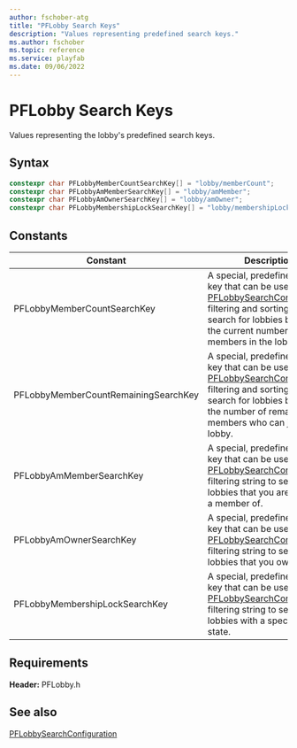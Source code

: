 ```yaml
---
author: fschober-atg
title: "PFLobby Search Keys"
description: "Values representing predefined search keys."
ms.author: fschober
ms.topic: reference
ms.service: playfab
ms.date: 09/06/2022
---
```


# PFLobby Search Keys

Values representing the lobby's predefined search keys.

## Syntax
  
```cpp
constexpr char PFLobbyMemberCountSearchKey[] = "lobby/memberCount";
constexpr char PFLobbyAmMemberSearchKey[] = "lobby/amMember";
constexpr char PFLobbyAmOwnerSearchKey[] = "lobby/amOwner";
constexpr char PFLobbyMembershipLockSearchKey[] = "lobby/membershipLock";
```
  
## Constants
  
| Constant | Description | Example |
| --- | --- | --- |
| PFLobbyMemberCountSearchKey | A special, predefined search key that can be used in the [PFLobbySearchConfiguration](../structs/pflobbysearchconfiguration.md) filtering and sorting strings to search for lobbies based on the current number of members in the lobby. | "lobby/memberCount lt 5" |
| PFLobbyMemberCountRemainingSearchKey | A special, predefined search key that can be used in the [PFLobbySearchConfiguration](../structs/pflobbysearchconfiguration.md) filtering and sorting strings to search for lobbies based on the number of remaining members who can join the lobby. | "lobby/memberCountRemaining gt 0" |
| PFLobbyAmMemberSearchKey | A special, predefined search key that can be used in the [PFLobbySearchConfiguration](../structs/pflobbysearchconfiguration.md) filtering string to search for lobbies that you are currently a member of. | "lobby/amMember eq true" |
| PFLobbyAmOwnerSearchKey | A special, predefined search key that can be used in the [PFLobbySearchConfiguration](../structs/pflobbysearchconfiguration.md) filtering string to search for lobbies that you own. | "lobby/amOwner eq true" |
| PFLobbyMembershipLockSearchKey | A special, predefined search key that can be used in the [PFLobbySearchConfiguration](../structs/pflobbysearchconfiguration.md) filtering string to search for lobbies with a specific lock state. | "lobby/membershipLock eq 'Unlocked'" |
  
## Requirements
  
**Header:** PFLobby.h
  
## See also
[PFLobbySearchConfiguration](../structs/pflobbysearchconfiguration.md)
